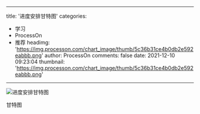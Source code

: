 
---
title: '进度安排甘特图'
categories: 
 - 学习
 - ProcessOn
 - 推荐
headimg: 'https://img.processon.com/chart_image/thumb/5c36b31ce4b0db2e592eabbb.png'
author: ProcessOn
comments: false
date: 2021-12-10 09:23:04
thumbnail: 'https://img.processon.com/chart_image/thumb/5c36b31ce4b0db2e592eabbb.png'
---

<div>   
<img class="thumb" alt="进度安排甘特图" src="https://img.processon.com/chart_image/thumb/5c36b31ce4b0db2e592eabbb.png" referrerpolicy="no-referrer">
<p>甘特图</p>  
</div>
            